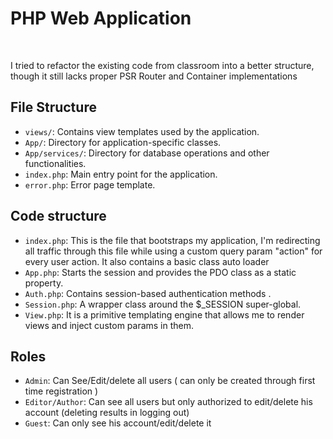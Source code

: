 <h1>PHP Web Application</h1> <br>

<p>I tried to refactor the existing code from classroom into a better structure, though it still lacks proper
PSR Router and Container implementations </p>


<h2 id="file-structure">File Structure</h2>

<ul>
    <li><code>views/</code>: Contains view templates used by the application.</li>
    <li><code>App/</code>: Directory for application-specific classes.</li>
    <li><code>App/services/</code>: Directory for database operations and other functionalities.</li>
    <li><code>index.php</code>: Main entry point for the application.</li>
    <li><code>error.php</code>: Error page template.</li>
</ul>


<h2 id="file-structure">Code structure</h2>

<ul>
    <li><code>index.php</code>: This is the file that bootstraps my application, I'm redirecting all traffic through this file while using a custom query param "action" for every user action.
                                It also contains a basic class auto loader</li>
    <li><code>App.php</code>: Starts the session and provides the PDO class as a static property.</li>
    <li><code>Auth.php</code>: Contains session-based authentication methods .</li>
    <li><code>Session.php</code>: A wrapper class around the $_SESSION super-global.</li>
    <li><code>View.php</code>: It is a primitive templating engine that allows me to render views and inject custom params in them.</li>
</ul>


<h2 id="file-structure">Roles</h2>

<ul>
    <li><code>Admin</code>: Can See/Edit/delete all users ( can only be created through first time registration )</li>
    <li><code>Editor/Author</code>: Can see all users but only authorized to edit/delete his account (deleting results in logging out)</li>
    <li><code>Guest</code>: Can only see his account/edit/delete it</li>
</ul>